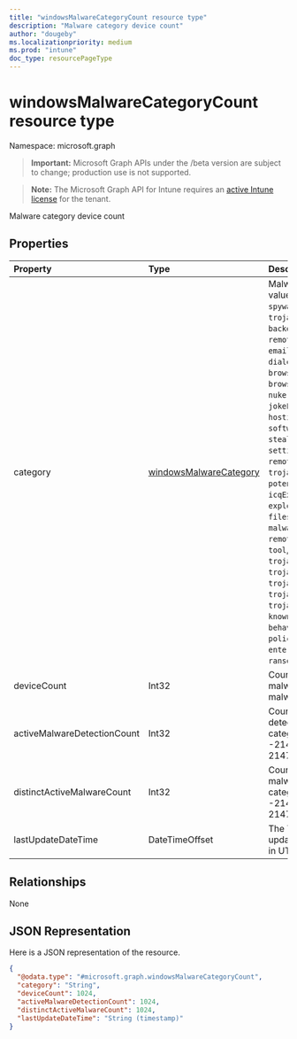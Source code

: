 ```yaml
---
title: "windowsMalwareCategoryCount resource type"
description: "Malware category device count"
author: "dougeby"
ms.localizationpriority: medium
ms.prod: "intune"
doc_type: resourcePageType
---
```


# windowsMalwareCategoryCount resource type

Namespace: microsoft.graph

> **Important:** Microsoft Graph APIs under the /beta version are subject to change; production use is not supported.

> **Note:** The Microsoft Graph API for Intune requires an [active Intune license](https://go.microsoft.com/fwlink/?linkid=839381) for the tenant.

Malware category device count

## Properties
|Property|Type|Description|
|:---|:---|:---|
|category|[windowsMalwareCategory](../resources/intune-devices-windowsmalwarecategory.md)|Malware category. Possible values are: `invalid`, `adware`, `spyware`, `passwordStealer`, `trojanDownloader`, `worm`, `backdoor`, `remoteAccessTrojan`, `trojan`, `emailFlooder`, `keylogger`, `dialer`, `monitoringSoftware`, `browserModifier`, `cookie`, `browserPlugin`, `aolExploit`, `nuker`, `securityDisabler`, `jokeProgram`, `hostileActiveXControl`, `softwareBundler`, `stealthNotifier`, `settingsModifier`, `toolBar`, `remoteControlSoftware`, `trojanFtp`, `potentialUnwantedSoftware`, `icqExploit`, `trojanTelnet`, `exploit`, `filesharingProgram`, `malwareCreationTool`, `remote_Control_Software`, `tool`, `trojanDenialOfService`, `trojanDropper`, `trojanMassMailer`, `trojanMonitoringSoftware`, `trojanProxyServer`, `virus`, `known`, `unknown`, `spp`, `behavior`, `vulnerability`, `policy`, `enterpriseUnwantedSoftware`, `ransom`, `hipsRule`.|
|deviceCount|Int32|Count of devices with malware detections for this malware category|
|activeMalwareDetectionCount|Int32|Count of active malware detections for this malware category. Valid values -2147483648 to 2147483647|
|distinctActiveMalwareCount|Int32|Count of distinct active malwares for this malware category. Valid values -2147483648 to 2147483647|
|lastUpdateDateTime|DateTimeOffset|The Timestamp of the last update for the device count in UTC|

## Relationships
None

## JSON Representation
Here is a JSON representation of the resource.
<!-- {
  "blockType": "resource",
  "@odata.type": "microsoft.graph.windowsMalwareCategoryCount"
}
-->
``` json
{
  "@odata.type": "#microsoft.graph.windowsMalwareCategoryCount",
  "category": "String",
  "deviceCount": 1024,
  "activeMalwareDetectionCount": 1024,
  "distinctActiveMalwareCount": 1024,
  "lastUpdateDateTime": "String (timestamp)"
}
```




